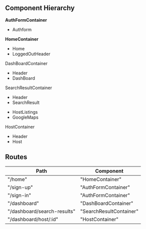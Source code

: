 ## Component Hierarchy

**AuthFormContainer**
- Authform

**HomeContainer**
- Home
- LoggedOutHeader

DashBoardContainer
- Header
- DashBoard

SearchResultContainer
- Header
- SearchResult
 + HostListings
 + GoogleMaps

HostContainer
- Header
- Host

## Routes

|Path   | Component   |
|-------|-------------|
| "/home" | "HomeContainer" |
| "/sign-up" | "AuthFormContainer" |
| "/sign-in" | "AuthFormContainer" |
| "/dashboard" | "DashBoardContainer" |
| "/dashboard/search-results" | "SearchResultContainer" |
| "/dashboard/host/:id" | "HostContainer" |

